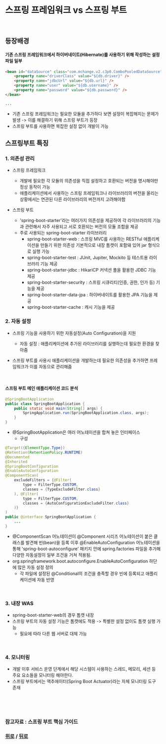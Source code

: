 # 스프링 프레임워크 vs 스프링 부트

<br>

## 등장배경

#### 기존 스프링 프레임워크에서 하이버네이트(Hibernate)를 사용하기 위해 작성하는 설정 파일 일부
```html
<bean id="dataSource" class="com.mchange.v2.c3p0.ComboPooledDataSource" destroy-method="close">
    <property name="driverClass" value="${db.driver}" />
    <property name="jdbcUrl" value="${db.url}" />
    <property name="user" value="${db.username}" />
    <property name="password" value="${db.password}" />
</bean>

...
```
- 기존 스프링 프레임워크는 필요한 모듈을 추가하다 보면 설정이 복잡해지는 문제가 발생 -> 이를 해결하기 위해 스프링 부트가 등장
- 스프링 부트를 사용하면 복잡한 설정 없이 개발이 가능

## 스프링부트 특징
### 1. 의존성 관리
- 스프링 프레임워크
  - 개발에 필요한 각 모듈의 의존성을 직접 설정하고 호환되는 버전을 명시해야만 정상 동작이 가능
  - 애플리케이션에서 사용하는 스프링 프레임워크나 라이브러리의 버전을 올리는 상황에서는 연관된 다른 라이브러리의 버전까지 고려해야함 

- 스프링 부트
  - 'spring-boot-starter'라는 여러가지 의존성을 제공하여 각 라이브러리의 기능과 관련해서 자주 사용되고 서로 호환되는 버전의 모듈 조합을 제공
  - 주로 사용되는 spring-boot-starter 라이브러리
    - spring-boot-starter-web : 스프링 MVC를 사용하는 RESTful 애플리케이션을 만들기 위한 의존성 기본적으로 내장 톰캣이 포함돼 있어 jar 형식으로 실행 가능
    - spring-boot-starter-test : JUnit, Jupiter, Mockito 등 테스트용 라이브러리 기능 제공
    - spring-boot-starter-jdbc : HikariCP 커넥션 풀을 활용한 JDBC 기능 제공
    - spring-boot-starter-security : 스프링 시큐리티(인증, 권한, 인가 등) 기능을 제공
    - spring-boot-starter-data-jpa : 하이버네이트를 활용한 JPA 기능을 제공
    - spring-boot-starter-cache : 캐시 기능을 제공

### 2. 자동 설정
- 스프링 기능을 사용하기 위한 자동설정(Auto Configuration)을 지원
  - 자동 설정 : 애플리케이션에 추가된 라이브러리를 실행하는데 필요한 환경을 찾아줌

- 스프링 부트를 사용시 애플리케이션을 개발하는데 필요한 의존성을 추가하면 프레임워크가 이를 자동으로 관리해줌

<br>

#### 스프링 부트 메인 애플리케이션 코드 분석
```java
@SpringBootApplication
public class SpringBootApplication {
    public static void main(String[] args) {
        SpringApplication.run(SpringBootApplication.class, args);
    }
}
```
- @SpringBootApplication은 여러 어노테이션을 합쳐 놓은 인터페이스
  - 구성
```java
@Target({ElementType.Type})
@Retention(RetentionPolicy.RUNTIME)
@Documented
@Inherited
@SpringBootConfiguration
@EnableAutoConfiguration
@ComponentScan(
    excludeFilters = {@Filter(
        type = FilterType.CUSTOM,
        classes = {TypeExcludeFilter.class}
    ), @Filter(
        type = FilterType.CUSTOM,
        classes = {AutoConfigurationExcludeFilter.class}
    )}
)
public @interface SpringBootApplication {
    ...
}
```
- @ComponentScan 어노테이션이 @Component 시리즈 어노테이션이 붙은 클래스를 발견해 빈(bean)을 등록 이후 @EnableAutoConfiguration 어노테이션을 통해 'spring-boot-autoconfigure' 패키지 안에 spring.factories 파일을 추가해 다양한 자동설정이 일부 조건을 거쳐 적용됨.
- org.springframework.boot.autoconfigure.EnableAutoConfiguration 하단에 많은 자동 설정 정의
  -  각 파일에 설정된 @Conditional의 조건을 충족할 경우 빈에 등록되고 애플리케이션에 자동 반영

<br>

### 3. 내장 WAS
- spring-boot-starter-web의 경우 톰캣 내장
- 스프링 부트의 자동 설정 기능은 톰캣에도 적용 -> 특별한 설정 없이도 톰캣 실행 가능
  - 필요에 따라 다른 웹 서버로 대체 가능

<br>

### 4. 모니터링
- 개발 이후 서비스 운영 단계에서 해당 시스템이 사용하는 스레드, 메모리, 세션 등 주요 요소들을 모니터링 해야한다.
- 스프링 부트에서는 액추에이터(Spring Boot Actuator)라는 자체 모니터링 도구 존재

<br>

<br>

<br>

### 참고자료 : 스프링 부트 핵심 가이드
### [위로](#) / [뒤로](/README.md/#)